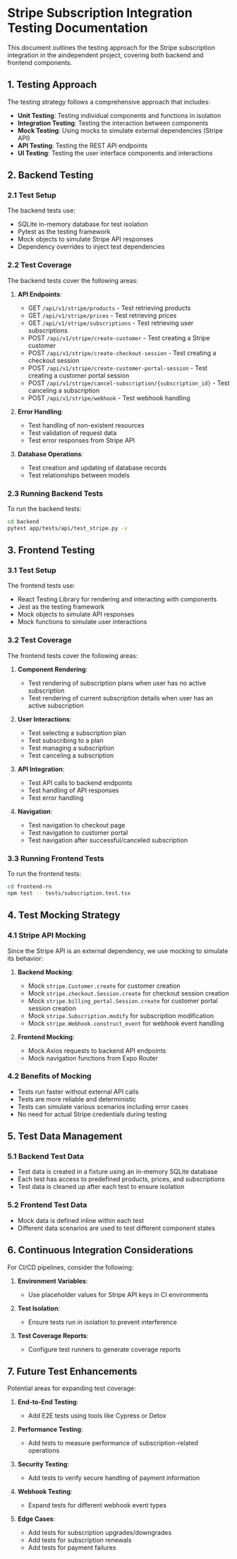 # Stripe Subscription Integration Testing Documentation

This document outlines the testing approach for the Stripe subscription integration in the aindependent project, covering both backend and frontend components.

## 1. Testing Approach

The testing strategy follows a comprehensive approach that includes:

- **Unit Testing**: Testing individual components and functions in isolation
- **Integration Testing**: Testing the interaction between components
- **Mock Testing**: Using mocks to simulate external dependencies (Stripe API)
- **API Testing**: Testing the REST API endpoints
- **UI Testing**: Testing the user interface components and interactions

## 2. Backend Testing

### 2.1 Test Setup

The backend tests use:
- SQLite in-memory database for test isolation
- Pytest as the testing framework
- Mock objects to simulate Stripe API responses
- Dependency overrides to inject test dependencies

### 2.2 Test Coverage

The backend tests cover the following areas:

1. **API Endpoints**:
   - GET `/api/v1/stripe/products` - Test retrieving products
   - GET `/api/v1/stripe/prices` - Test retrieving prices
   - GET `/api/v1/stripe/subscriptions` - Test retrieving user subscriptions
   - POST `/api/v1/stripe/create-customer` - Test creating a Stripe customer
   - POST `/api/v1/stripe/create-checkout-session` - Test creating a checkout session
   - POST `/api/v1/stripe/create-customer-portal-session` - Test creating a customer portal session
   - POST `/api/v1/stripe/cancel-subscription/{subscription_id}` - Test canceling a subscription
   - POST `/api/v1/stripe/webhook` - Test webhook handling

2. **Error Handling**:
   - Test handling of non-existent resources
   - Test validation of request data
   - Test error responses from Stripe API

3. **Database Operations**:
   - Test creation and updating of database records
   - Test relationships between models

### 2.3 Running Backend Tests

To run the backend tests:

```bash
cd backend
pytest app/tests/api/test_stripe.py -v
```

## 3. Frontend Testing

### 3.1 Test Setup

The frontend tests use:
- React Testing Library for rendering and interacting with components
- Jest as the testing framework
- Mock objects to simulate API responses
- Mock functions to simulate user interactions

### 3.2 Test Coverage

The frontend tests cover the following areas:

1. **Component Rendering**:
   - Test rendering of subscription plans when user has no active subscription
   - Test rendering of current subscription details when user has an active subscription

2. **User Interactions**:
   - Test selecting a subscription plan
   - Test subscribing to a plan
   - Test managing a subscription
   - Test canceling a subscription

3. **API Integration**:
   - Test API calls to backend endpoints
   - Test handling of API responses
   - Test error handling

4. **Navigation**:
   - Test navigation to checkout page
   - Test navigation to customer portal
   - Test navigation after successful/canceled subscription

### 3.3 Running Frontend Tests

To run the frontend tests:

```bash
cd frontend-rn
npm test -- tests/subscription.test.tsx
```

## 4. Test Mocking Strategy

### 4.1 Stripe API Mocking

Since the Stripe API is an external dependency, we use mocking to simulate its behavior:

1. **Backend Mocking**:
   - Mock `stripe.Customer.create` for customer creation
   - Mock `stripe.checkout.Session.create` for checkout session creation
   - Mock `stripe.billing_portal.Session.create` for customer portal session creation
   - Mock `stripe.Subscription.modify` for subscription modification
   - Mock `stripe.Webhook.construct_event` for webhook event handling

2. **Frontend Mocking**:
   - Mock Axios requests to backend API endpoints
   - Mock navigation functions from Expo Router

### 4.2 Benefits of Mocking

- Tests run faster without external API calls
- Tests are more reliable and deterministic
- Tests can simulate various scenarios including error cases
- No need for actual Stripe credentials during testing

## 5. Test Data Management

### 5.1 Backend Test Data

- Test data is created in a fixture using an in-memory SQLite database
- Each test has access to predefined products, prices, and subscriptions
- Test data is cleaned up after each test to ensure isolation

### 5.2 Frontend Test Data

- Mock data is defined inline within each test
- Different data scenarios are used to test different component states

## 6. Continuous Integration Considerations

For CI/CD pipelines, consider the following:

1. **Environment Variables**:
   - Use placeholder values for Stripe API keys in CI environments

2. **Test Isolation**:
   - Ensure tests run in isolation to prevent interference

3. **Test Coverage Reports**:
   - Configure test runners to generate coverage reports

## 7. Future Test Enhancements

Potential areas for expanding test coverage:

1. **End-to-End Testing**:
   - Add E2E tests using tools like Cypress or Detox

2. **Performance Testing**:
   - Add tests to measure performance of subscription-related operations

3. **Security Testing**:
   - Add tests to verify secure handling of payment information

4. **Webhook Testing**:
   - Expand tests for different webhook event types

5. **Edge Cases**:
   - Add tests for subscription upgrades/downgrades
   - Add tests for subscription renewals
   - Add tests for payment failures
